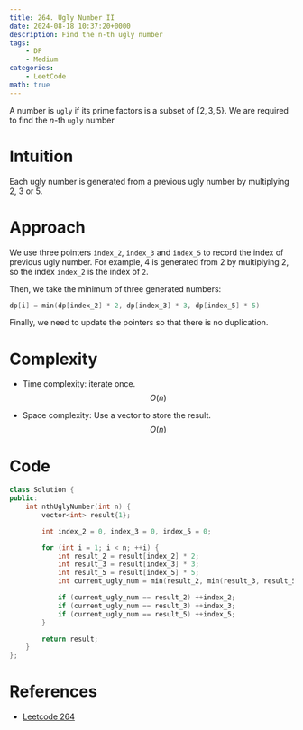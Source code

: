 ```yaml
---
title: 264. Ugly Number II
date: 2024-08-18 10:37:20+0000
description: Find the n-th ugly number
tags: 
    - DP
    - Medium
categories:
    - LeetCode
math: true
---
```


A number is `ugly` if its prime factors is a subset of $\{2, 3, 5\}$. We are required to find the $n$-th `ugly` number

# Intuition

Each ugly number is generated from a previous ugly number by multiplying $2$, $3$ or $5$.

# Approach

We use three pointers `index_2`, `index_3` and `index_5` to record the index of previous ugly number. For example, $4$ is generated from $2$ by multiplying $2$, so the index `index_2` is the index of `2`.

Then, we take the minimum of three generated numbers:

```c++
dp[i] = min(dp[index_2] * 2, dp[index_3] * 3, dp[index_5] * 5)
```

Finally, we need to update the pointers so that there is no duplication.

# Complexity

- Time complexity: iterate once.
$$O(n)$$

- Space complexity: Use a vector to store the result.
$$O(n)$$

# Code

```c++
class Solution {
public:
    int nthUglyNumber(int n) {
        vector<int> result{1};

        int index_2 = 0, index_3 = 0, index_5 = 0;

        for (int i = 1; i < n; ++i) {
            int result_2 = result[index_2] * 2;
            int result_3 = result[index_3] * 3;
            int result_5 = result[index_5] * 5;
            int current_ugly_num = min(result_2, min(result_3, result_5));

            if (current_ugly_num == result_2) ++index_2;
            if (current_ugly_num == result_3) ++index_3;
            if (current_ugly_num == result_5) ++index_5;
        }

        return result;
    }
};
```

# References

- [Leetcode 264](https://leetcode.com/problems/ugly-number-ii/description/)
